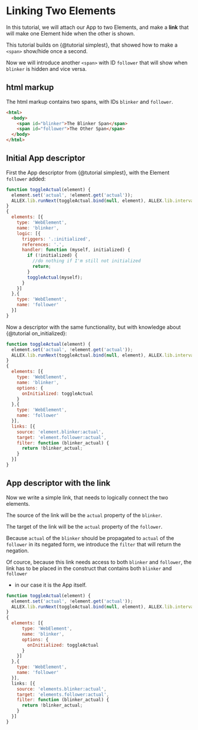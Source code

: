 # Linking Two Elements
In this tutorial, we will attach our App to two Elements, and make a __link__ that will make one Element hide when the other is shown.

This tutorial builds on {@tutorial simplest}, that showed how to make a `<span>` show/hide once a second.

Now we will introduce another `<span>` with ID `follower` that will show when `blinker` is hidden and vice versa.

## html markup
The html markup contains two spans, with IDs `blinker` and `follower`.
``` html
<html>
  <body>
    <span id="blinker">The Blinker Span</span>
    <span id="follower">The Other Span</span>
  </body>
</html>
```

## Initial App descriptor
First the App descriptor from {@tutorial simplest}, with the Element `follower` added:
```javascript
function toggleActual(element) {
  element.set('actual', !element.get('actual'));
  ALLEX.lib.runNext(toggleActual.bind(null, element), ALLEX.lib.intervals.Second);
}
{
  elements: [{
    type: 'WebElement',
    name: 'blinker',
    logic: [{
      triggers: '.:initialized',
      references: '.',
      handler: function (myself, initialized) {
        if (!initialized) {
          //do nothing if I'm still not initialized
          return;
        }
        toggleActual(myself);
      }
    }]
  },{
    type: 'WebElement',
    name: 'follower'
  }]
}
```
Now a descriptor with the same functionality, but with knowledge about {@tutorial on_initialized}:
```javascript
function toggleActual(element) {
  element.set('actual', !element.get('actual'));
  ALLEX.lib.runNext(toggleActual.bind(null, element), ALLEX.lib.intervals.Second);
}
{
  elements: [{
    type: 'WebElement',
    name: 'blinker',
    options: {
      onInitialized: toggleActual
    }
  },{
    type: 'WebElement',
    name: 'follower'
  }],
  links: [{
    source: 'element.blinker:actual',
    target: 'element.follower:actual',
    filter: function (blinker_actual) {
      return !blinker_actual;
    }
  }]
}

```
## App descriptor with the link
Now we write a simple link, that needs to logically connect the two elements.

The source of the link will be the `actual` property of the `blinker`.

The target of the link will be the `actual` property of the `follower`.

Because `actual` of the `blinker` should be propagated to `actual` of the `follower` in its negated form,
we introduce the `filter` that will return the negation.

Of cource, because this link needs access to both `blinker` and `follower`,
the link has to be placed in the construct that contains both `blinker` and `follower`
- in our case it is the App itself.

```javascript
function toggleActual(element) {
  element.set('actual', !element.get('actual'));
  ALLEX.lib.runNext(toggleActual.bind(null, element), ALLEX.lib.intervals.Second);
}
{
  elements: [{
      type: 'WebElement',
      name: 'blinker',
      options: {
        onInitialized: toggleActual
      }
    }]
  },{
    type: 'WebElement',
    name: 'follower'
  }],
  links: [{
    source: 'elements.blinker:actual',
    target: 'elements.follower:actual',
    filter: function (blinker_actual) {
      return !blinker_actual;
    }
  }]
}
```

